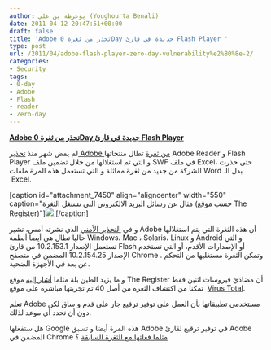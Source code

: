 ```yaml
---
author: يوغرطة بن علي (Youghourta Benali)
date: 2011-04-12 20:47:51+00:00
draft: false
title: 'Adobe تحذر من ثغرة 0Day جديدة في قارئ Flash Player '
type: post
url: /2011/04/adobe-flash-player-zero-day-vulnerability%e2%80%8e-2/
categories:
- Security
tags:
- 0-day
- Adobe
- Flash
- reader
- Zero-day
---
```


**[Adobe تحذر من ثغرة 0Day جديدة في قارئ Flash Player](http://www.it-scoop.com/2011/04/adobe-flash-player-zero-day-vulnerability‎-2/)**


لم يمض شهر منذ [تحذير Adobe من ثغرة](http://www.it-scoop.com/2011/03/adobe-flash-player-zero-day-vulnerability%e2%80%8e/) تطال منتجاتها Adobe Reader و Flash Player و التي تم استغلالها من خلال تضمين ملف SWF في ملف Excel، حتى حذرت الشركة من جديد من ثغرة مماثلة و التي تستعمل هذه المرة ملفات Word بدل الـ  Excel.

[caption id="attachment_7450" align="aligncenter" width="550" caption="مثال عن رسائل البريد الالكتروني التي تستغل الثغرة (حسب موقع The Register)"][![](http://www.it-scoop.com/wp-content/uploads/2011/04/malicous_email.jpg)
](http://www.it-scoop.com/2011/04/adobe-flash-player-zero-day-vulnerability‎-2/)[/caption]





و في [التحذير الأمني](http://www.adobe.com/support/security/advisories/apsa11-02.html) الذي نشرته أمس، تشير Adobe أن هذه الثغرة التي يتم استغلالها حاليا تطال هي أيضا أنظمة Windows، Mac ، Solaris، Linux و Android و التي تستعمل الإصدار 10.2.153.1 من قارئ Flash أو الإصدارات الأقدم، أو التي تستخدم الإصدار 10.2.154.25 المضمن في متصفح Chrome . وتمكن الثغرة مستغليها من التحكم عن بعد في الأجهزة الضحية.

و ما يزيد الطين بلة مثلما [أشار إليه](http://www.theregister.co.uk/2011/04/12/attacks_exploit_adobe_flash/) موقع The Register أن مضادَيْ فيروسات اثنين فقط تمكنا من اكتشاف الثغرة من أصل 40 تم تجربتها مباشرة على موقع  [Virus Total](http://www.virustotal.com/file-scan/report.html?id=1e677420d7a8160c92b2f44f1ef5eea1cf9b0b1a25353db7d3142b268893507f-1302577275).

تعلم Adobe مستخدمي تطبيقاتها بأن العمل على توفير ترقيع جار على قدم و ساق لكن دون أن تحدد أي موعد لذلك.

هل ستفعلها Google هذه المرة أيضا و تسبق Adobe في توفير ترقيع لقارئ Adobe المضمن في Chrome [مثلما فعلتها مع الثغرة السابقة](http://www.it-scoop.com/2011/03/google-fixes-flash-exploit-chrome/) ؟




